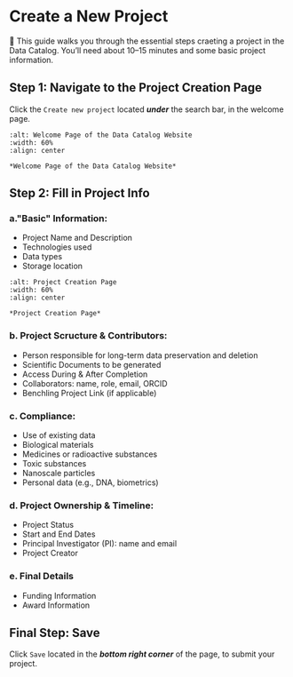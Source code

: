 #  Create a New Project

🎯 This guide walks you through the essential steps craeting a project in the Data Catalog. You’ll need about 10–15 minutes and some basic project information.

## Step 1: Navigate to the Project Creation Page
Click the `Create new project` located ***under*** the search bar, in the welcome page.


```{figure} ../_static/images/Create_new_project.png
:alt: Welcome Page of the Data Catalog Website
:width: 60%
:align: center

*Welcome Page of the Data Catalog Website*

```

## Step 2: Fill in Project Info

### a."Basic" Information:
* Project Name and Description
* Technologies used
* Data types
* Storage location

```{figure} ../_static/images/basic_project_info_view.png
:alt: Project Creation Page
:width: 60%
:align: center

*Project Creation Page*

```

### b. Project Scructure & Contributors:
* Person responsible for long-term data preservation and deletion
* Scientific Documents to be generated
* Access During & After Completion
* Collaborators: name, role, email, ORCID
* Benchling Project Link (if applicable)

### c. Compliance:
* Use of existing data
* Biological materials
* Medicines or radioactive substances
* Toxic substances
* Nanoscale particles
* Personal data (e.g., DNA, biometrics)

### d. Project Ownership & Timeline:
* Project Status
* Start and End Dates 
* Principal Investigator (PI): name and email
* Project Creator

### e. Final Details
* Funding Information
* Award Information


## Final Step: Save
Click `Save` located in the ***bottom right corner*** of the page, to submit your project. 

